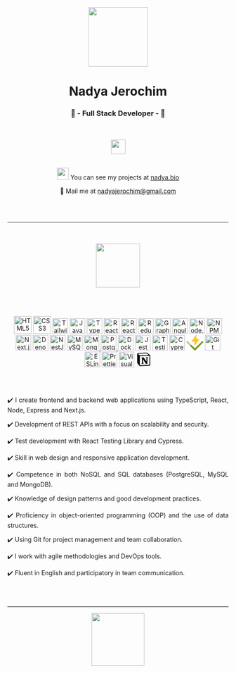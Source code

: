 <div class="text" align="center">
      <img src="https://github.com/ny4ndya/ny4ndya/blob/main/user.png" width="135px">
      <h1>Nadya Jerochim</h1>
      <h3>💎 - Full Stack Developer - 💎</h3>
      <br></br>
      <a href="https://www.linkedin.com/in/nadiajerochim/"><img src="https://img.shields.io/badge/LinkedIn-0077B5?style=for-the-badge&logo=linkedin&logoColor=white" height="33px"/></a>
      <br></br>
      <p align="center"><img src="https://user-images.githubusercontent.com/5679180/79618120-0daffb80-80be-11ea-819e-d2b0fa904d07.gif" width="27px">  You can see my projects at <a href="https://nadya.bio/">nadya.bio</a></p>
      <p align="center">📩  Mail me at <a href="mailto:nadyajerochim@gmail.com">nadyajerochim@gmail.com</a></p>
      <br></br>
      <hr>
      <br></br>
      <img src="https://github.com/ny4ndya/ny4ndya/blob/main/pc.svg" width="100px">
      <br></br>
      <br></br>
      <p align="center">
      <a href="https://www.w3.org/TR/html5/" title="HTML5"><img src="https://github.com/tomchen/stack-icons/blob/master/logos/html-5.svg" alt="HTML5" height="40px"></a>
      <a href="https://www.w3.org/TR/CSS/" title="CSS3"><img src="https://github.com/tomchen/stack-icons/blob/master/logos/css-3.svg" alt="CSS3" height="40px"></a>
      <a href="https://tailwindcss.com/" title="Tailwind"><img src="https://github.com/tomchen/stack-icons/blob/master/logos/tailwindcss-icon.svg" alt="Tailwind" width="35px"></a>
      <a href="https://developer.mozilla.org/en-US/docs/Web/JavaScript" title="JavaScript"><img src="https://github.com/tomchen/stack-icons/blob/master/logos/javascript.svg" alt="JavaScript" width="35px"></a>
      <a href="https://www.typescriptlang.org/" title="Typescript"><img src="https://github.com/tomchen/stack-icons/blob/master/logos/typescript-icon.svg" alt="Typescript" height="35px"></a>
      <a href="https://reactjs.org/" title="React"><img src="https://github.com/tomchen/stack-icons/blob/master/logos/react.svg" alt="React" height="35px"></a>
      <a href="https://www.reactrouter.com/" title="React Router"><img src="https://github.com/tomchen/stack-icons/blob/master/logos/react-router.svg" alt="React Router" height="35px"></a>
      <a href="https://www.reduxjs.org/" title="Redux"><img src="https://github.com/tomchen/stack-icons/blob/master/logos/redux.svg" alt="Redux" height="35px"></a>
      <a href="https://www.graphql.org/" title="GraphQL"><img src="https://github.com/tomchen/stack-icons/blob/master/logos/graphql.svg" alt="GraphQL" height="35px"></a>
      <a href="https://www.angular.io/" title="Angular"><img src="https://github.com/get-icon/geticon/blob/master/icons/angular-icon.svg" alt="Angular" height="35px"></a>
      <a href="https://nodejs.org/" title="Node.js"><img src="https://github.com/tomchen/stack-icons/blob/master/logos/nodejs-icon.svg" alt="Node.js" height="35px"></a>
      <a href="https://www.npmjs.com/" title="NPM"><img src="https://github.com/tomchen/stack-icons/blob/master/logos/npm.svg" alt="NPM" height="35px"></a>
      <a href="https://nodejs.org/" title="Next.js"><img src="https://github.com/tomchen/stack-icons/blob/master/logos/nextjs.svg" alt="Next.js" height="35px"></a>
      <a href="https://deno.com/" title="Deno"><img src="https://github.com/tomchen/stack-icons/blob/master/logos/deno.svg" alt="Deno" height="35px"></a>
      <a href="https://nestjs.com/" title="NestJS"><img src="https://github.com/tomchen/stack-icons/blob/master/logos/nestjs.svg" alt="NestJS" height="35px"></a>
      <a href="https://dev.mysql.com/" title="MySQL"><img src="https://github.com/tomchen/stack-icons/blob/master/logos/mysql.svg" alt="MySQL" height="35px"></a>
      <a href="https://www.mongodb.org/" title="MongoDB"><img src="https://cdn.iconscout.com/icon/free/png-512/free-mongodb-4-1175139.png?f=webp&w=256" alt="MongoDB" height="35px"</a>
      <a href="https://www.postgresql.org/" title="PostgreSQL"><img src="https://github.com/tomchen/stack-icons/blob/master/logos/postgresql.svg" alt="PostgreSQL" height="35px"</a>
      <a href="https://docker.com/" title="Docker"><img src="https://github.com/tomchen/stack-icons/blob/master/logos/docker-icon.svg" alt="Docker" height="35px"></a>
      <a href="https://www.jest.io/" title="Jest"><img src="https://github.com/get-icon/geticon/blob/master/icons/jest.svg" alt="Jest" height="35px"></a>
      <a href="https://testing-library.com/" title="Testing Library"><img src="https://testing-library.com/img/octopus-64x64.png" alt="Testing Library" height="35px"></a>
      <a href="https://cypress.io/" title="Cypress"><img src="https://github.com/tomchen/stack-icons/blob/master/logos/cypress.svg" alt="Cypress" height="35px"></a>
      <a href="https://vitest.dev/" title="Vitest"><svg xmlns="http://www.w3.org/2000/svg" height="35px" viewBox="0 0 256 234"><path fill="#fcc72b" d="m192.115 70.808l-61.2 88.488a5.27 5.27 0 0 1-2.673 2.002a5.285 5.285 0 0 1-3.343-.005a5.25 5.25 0 0 1-2.66-2.01a5.214 5.214 0 0 1-.903-3.203l2.45-48.854l-39.543-8.386a5.256 5.256 0 0 1-2.292-1.118a5.222 5.222 0 0 1-1.83-4.581a5.226 5.226 0 0 1 .895-2.383L142.218 2.27a5.279 5.279 0 0 1 6.016-1.996a5.243 5.243 0 0 1 2.66 2.01c.643.942.96 2.066.903 3.203l-2.45 48.855l39.542 8.386a5.262 5.262 0 0 1 2.293 1.117a5.21 5.21 0 0 1 1.829 4.582a5.212 5.212 0 0 1-.896 2.382z"/><path fill="#729b1b" d="M128.025 233.537a12.356 12.356 0 0 1-8.763-3.63l-57.828-57.823a12.389 12.389 0 0 1 .023-17.5a12.394 12.394 0 0 1 17.5-.024l49.068 49.061L234.917 96.733a12.39 12.39 0 0 1 17.523 17.524l-115.655 115.65a12.343 12.343 0 0 1-8.76 3.63"/><path fill="#729b1b" fill-opacity="0.5" d="M127.975 233.537a12.356 12.356 0 0 0 8.763-3.63l57.828-57.823a12.385 12.385 0 0 0 3.605-8.754a12.395 12.395 0 0 0-12.375-12.376a12.4 12.4 0 0 0-8.755 3.606l-49.066 49.061L21.082 96.733a12.392 12.392 0 0 0-17.524 17.524l115.656 115.65a12.347 12.347 0 0 0 8.76 3.63"/></svg></a>
      <a href="https://git-scm.com/" title="Git"><img src="https://github.com/tomchen/stack-icons/blob/master/logos/git-icon.svg" alt="Git" height="35px"></a>
      <a href="https://eslint.org/" title="ESLint"><img src="https://github.com/tomchen/stack-icons/blob/master/logos/eslint.svg" alt="ESLint" height="35px"></a>
      <a href="https://prettier.io/" title="Prettier"><img src="https://github.com/tomchen/stack-icons/blob/master/logos/prettier.svg" alt="Prettier" height="35px"></a>
      <a href="https://code.visualstudio.com/" title="Visual Studio Code"><img src="https://github.com/tomchen/stack-icons/blob/master/logos/visual-studio-code.svg" alt="Visual Studio Code" height="35px"></a>
      <a href="https://notion.so/" title="Notion"><svg xmlns="http://www.w3.org/2000/svg" height="35px" viewBox="0 0 128 128"><path fill="#fff" d="m76.25.25l13.059.086c.246.191.445.316.656.41c2.367 1.07 4.933 1.836 7.066 3.258c6.184 4.11 12.223 8.441 18.258 12.77c2.805 2.007 5.57 4.097 8.156 6.37c1.922 1.688 2.785 4.083 2.79 6.637l-.005 80.371c-.003 1.121-.195 2.274-.507 3.352c-1.418 4.914-4.563 8.277-9.512 9.59c-2.61.691-5.367.906-8.074 1.129c-4.223.351-8.461.523-12.692.777l-8.004.5l-12.816.754l-7.879.492l-12.941.75l-6.688.274c-.215.011-.414.312-.617.48c-5.09 0-10.176 0-15.309-.082c-.246-.195-.433-.352-.652-.414c-3.102-.899-5.703-2.613-7.703-5.102c-2.77-3.441-5.402-6.988-8.066-10.511c-3.274-4.329-6.633-8.594-9.727-13.047a15.47 15.47 0 0 1-2.79-8.875a72122.4 72122.4 0 0 1 .009-71.211c0-.684.12-1.375.238-2.055C3.742 9.645 9.152 5.746 15.586 5.023c3.34-.375 6.703-.543 10.059-.765l8.87-.512l3.813-.25l11.5-.992l6.375-.5l10.559-.75l8.87-.524c.216-.015.415-.312.618-.48M25.945 114.184c.532.691 1.125 1.347 1.59 2.082c2.254 3.527 5.485 4.808 9.59 4.535l27.809-1.656l31.296-1.891l15.582-1.004c4.618-.371 6.848-2.867 6.938-7.5v-1l.035-75.863c.004-2.285-.785-3.883-2.613-5.16l-22.024-15.52c-3.543-2.578-7.304-3.781-11.66-3.437L57.824 9.594l-25.789 1.902l-16.187 1.262c-3.27.3-5.297 2.3-5.883 5.508a13.868 13.868 0 0 0-.207 2.48l-.067 66.242c-.023 4.34 1.305 7.95 3.903 11.27zm0 0"/><path d="m25.887 114.117l-12.293-15.86c-2.598-3.32-3.926-6.929-3.903-11.269l.067-66.242c0-.828.062-1.668.207-2.48c.586-3.207 2.613-5.207 5.883-5.508l16.187-1.262l25.79-1.902L82.488 7.77c4.356-.344 8.117.859 11.66 3.437c7.262 5.285 14.66 10.383 22.024 15.52c1.828 1.277 2.617 2.875 2.613 5.16l-.035 75.867v1c-.09 4.629-2.32 7.125-6.938 7.496c-5.187.418-10.386.688-15.582 1.004l-31.296 1.89l-27.809 1.657c-4.105.273-7.336-1.008-9.59-4.535c-.465-.735-1.058-1.391-1.648-2.149m6.406-45.992v33.488l.008 6.246c.054 2.801 1.426 4.196 4.226 4.356c.703.039 1.414.015 2.121-.028l23.442-1.382l44.765-2.559c2.79-.156 4.079-1.379 4.34-4.144c.051-.497.035-1 .035-1.5l.004-64.477c0-.375.012-.75-.011-1.125c-.168-2.566-1.27-3.613-3.82-3.477l-23.071 1.329a43791.29 43791.29 0 0 0-32.418 1.898l-16.207.973c-2.066.132-3 1.023-3.312 3.043a10.64 10.64 0 0 0-.098 1.617zm57.172-52.727c-1.957-1.062-4.082-1.414-6.27-1.293c-3.363.184-6.726.461-10.09.704l-47.949 3.484c-1.449.105-2.906.21-4.336.469c-.48.086-1.086.57-1.234 1.008c-.11.308.375.93.73 1.27c.657.628 1.414 1.155 2.13 1.722c1.699 1.34 3.507 2.562 5.066 4.043c2.957 2.808 6.398 3.457 10.34 3.172l31.035-1.946l33.41-2.004c.305-.015.61-.109 1.281-.234c-.613-.637-.969-1.125-1.433-1.469a233.798 233.798 0 0 0-4.957-3.562a697.555 697.555 0 0 0-7.723-5.364m0 0"/><path fill="#fff" d="m32.293 68l.004-25.617c0-.54.016-1.086.098-1.617c.312-2.02 1.246-2.91 3.312-3.043l16.207-.973l32.418-1.898l23.07-1.329c2.551-.136 3.653.914 3.82 3.477c.024.375.012.75.012 1.125l-.004 64.477l-.035 1.5c-.261 2.765-1.55 3.988-4.34 4.144l-44.765 2.559l-23.442 1.382l-2.12.028c-2.801-.16-4.173-1.555-4.227-4.352l-.008-6.25zm45.766.066L65.191 48.461c-.449-.684-.89-.91-1.718-.82l-5.485.37l-10.09.739c-2.48.227-3.98 2.559-3.293 4.977l5.344.457v43.293l-3.64 1.027c-1.614.476-2.305 1.836-1.762 3.574l12.308-.707l4.848-.398c2.09-.344 3.215-1.625 3.496-3.715l-6.73-1.535V63.16l.5.7l15.468 24.152a361.224 361.224 0 0 0 7.004 10.46c1.707 2.45 4.223 3.2 7.051 2.59c1.77-.378 3.469-1.097 5.203-1.656c.903-.293 1.211-.832 1.207-1.844l-.03-44.5c0-2.601 0-2.601 2.573-3.12c2.602-.524 3.254-1.563 2.66-4.344l-15.55.945c-1.692.121-2.973 1.535-3.23 3.18c-.126.793.038 1.23.987 1.285l4.708.52v30.179a7434.52 7434.52 0 0 0-8.961-13.637zM89.55 15.441a1122.8 1122.8 0 0 1 7.636 5.32a233.798 233.798 0 0 1 4.958 3.563c.464.344.82.832 1.433 1.469l-1.281.234l-33.41 2.004l-31.035 1.946c-3.942.285-7.383-.364-10.34-3.172c-1.559-1.48-3.367-2.703-5.067-4.043c-.715-.567-1.472-1.094-2.129-1.723c-.355-.34-.84-.96-.73-1.27c.148-.437.758-.921 1.234-1.007c1.43-.258 2.887-.364 4.336-.469l47.95-3.484l10.09-.704c2.187-.12 4.312.23 6.355 1.336m0 0"/><path d="m78.113 68.14l8.907 13.567v-30.18l-4.707-.52c-.95-.054-1.114-.491-.989-1.284c.258-1.645 1.54-3.059 3.23-3.18l15.551-.945c.594 2.78-.058 3.82-2.66 4.343c-2.574.516-2.574.516-2.574 3.121l.031 44.5c.004 1.012-.304 1.551-1.207 1.844l-5.203 1.656c-2.828.606-5.344-.14-7.05-2.59a366.671 366.671 0 0 1-7.004-10.46l-15.47-24.153c-.109-.172-.234-.332-.5-.699v32.563l6.731 1.535c-.281 2.09-1.406 3.37-3.496 3.715c-1.594.261-3.23.3-4.848.398l-12.308.707c-.543-1.738.148-3.098 1.762-3.574l3.64-1.027V54.184l-5.344-.457c-.687-2.418.813-4.75 3.293-4.977c3.356-.313 6.727-.504 10.09-.738c1.828-.125 3.664-.172 5.485-.371c.828-.09 1.27.136 1.718.82zm0 0"/></svg></a>
      </p>
      <br></br>
      <p align="justify">✔️ I create frontend and backend web applications using TypeScript, React, Node, Express and Next.js.</p>
      <p align="justify">✔️ Development of REST APIs with a focus on scalability and security.</p>
      <p align="justify">✔️ Test development with React Testing Library and Cypress.</p>
      <p align="justify">✔️ Skill in web design and responsive application development.</p>
      <p align="justify">✔️ Competence in both NoSQL and SQL databases (PostgreSQL, MySQL and MongoDB).</p>
      <p align="justify">✔️ Knowledge of design patterns and good development practices.</p>
      <p align="justify">✔️ Proficiency in object-oriented programming (OOP) and the use of data structures.</p>
      <p align="justify">✔️ Using Git for project management and team collaboration.</p>
      <p align="justify">✔️ I work with agile methodologies and DevOps tools.</p>
      <p align="justify">✔️ Fluent in English and participatory in team communication.</p>
      <br></br>
      <hr>
      <a href="https://nadya.bio"><img src="https://www.svgrepo.com/show/416649/cog-gear-settings.svg" width="120px"></a>
</div>
